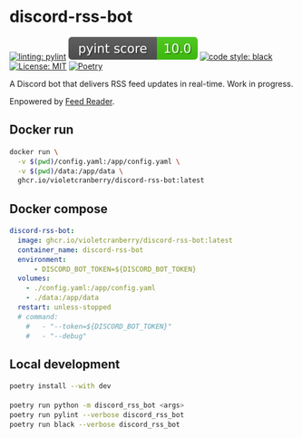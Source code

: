 # discord-rss-bot

[![linting: pylint](https://img.shields.io/badge/linting-pylint-yellowgreen)](https://github.com/pylint-dev/pylint)
[![pylint score](./.github/badges/pylint.svg)](./.github/badges/pylint.svg)
[![code style: black](https://img.shields.io/badge/code%20style-black-000000.svg)](https://github.com/psf/black)
[![License: MIT](https://img.shields.io/badge/License-MIT-yellow.svg)](https://opensource.org/licenses/MIT)
[![Poetry](https://img.shields.io/endpoint?url=https://python-poetry.org/badge/v0.json)](https://python-poetry.org/)

A Discord bot that delivers RSS feed updates in real-time. Work in progress.

Enpowered by [Feed Reader](https://github.com/lemon24/reader).

## Docker run

```bash
docker run \
  -v $(pwd)/config.yaml:/app/config.yaml \
  -v $(pwd)/data:/app/data \
  ghcr.io/violetcranberry/discord-rss-bot:latest
```

## Docker compose

```yaml
discord-rss-bot:
  image: ghcr.io/violetcranberry/discord-rss-bot:latest
  container_name: discord-rss-bot
  environment:
      - DISCORD_BOT_TOKEN=${DISCORD_BOT_TOKEN}
  volumes:
    - ./config.yaml:/app/config.yaml
    - ./data:/app/data
  restart: unless-stopped
  # command:
    #   - "--token=${DISCORD_BOT_TOKEN}"
    #   - "--debug"
```

## Local development

```bash
poetry install --with dev

poetry run python -m discord_rss_bot <args>
poetry run pylint --verbose discord_rss_bot
poetry run black --verbose discord_rss_bot
```
